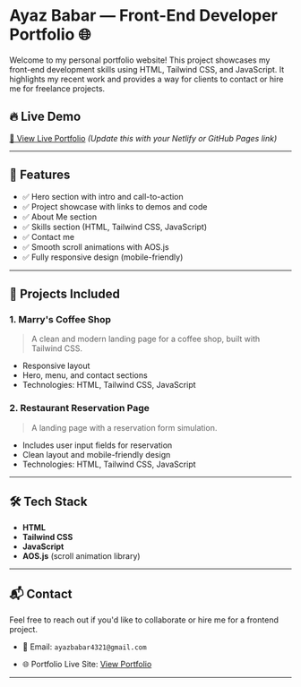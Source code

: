 # Ayaz Babar — Front-End Developer Portfolio 🌐

Welcome to my personal portfolio website! This project showcases my front-end development skills using HTML, Tailwind CSS, and JavaScript. It highlights my recent work and provides a way for clients to contact or hire me for freelance projects.

## 🔥 Live Demo

[🔗 View Live Portfolio](ayazsportfolio.netlify.app) *(Update this with your Netlify or GitHub Pages link)*

---

## 📁 Features

- ✅ Hero section with intro and call-to-action
- ✅ Project showcase with links to demos and code
- ✅ About Me section
- ✅ Skills section (HTML, Tailwind CSS, JavaScript)
- ✅ Contact me
- ✅ Smooth scroll animations with AOS.js
- ✅ Fully responsive design (mobile-friendly)

---

## 💼 Projects Included

### 1. Marry's Coffee Shop
> A clean and modern landing page for a coffee shop, built with Tailwind CSS.

- Responsive layout
- Hero, menu, and contact sections
- Technologies: HTML, Tailwind CSS, JavaScript

### 2. Restaurant Reservation Page
> A landing page with a reservation form simulation.

- Includes user input fields for reservation
- Clean layout and mobile-friendly design
- Technologies: HTML, Tailwind CSS, JavaScript

---

## 🛠️ Tech Stack

- **HTML**
- **Tailwind CSS**
- **JavaScript**
- **AOS.js** (scroll animation library)

---

## 📬 Contact

Feel free to reach out if you'd like to collaborate or hire me for a frontend project.

- 📧 Email: `ayazbabar4321@gmail.com`

- 🌐 Portfolio Live Site: [View Portfolio](ayazsportfolio.netlify.app)

---

